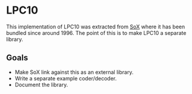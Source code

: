 # LPC10

This implementation of LPC10 was extracted from
[SoX](https://github.com/janstary/sox)
where it has been bundled since around 1996.
The point of this is to make LPC10 a separate library.

## Goals

* Make SoX link against this as an external library.
* Write a separate example coder/decoder.
* Document the library.

